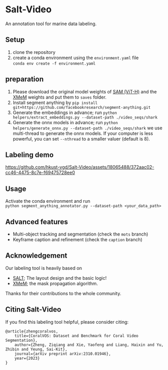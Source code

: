 # Salt-Video
An annotation tool for marine data labeling.

## Setup
1. clone the repository
2. create a conda environment using the ```environment.yaml``` file  
    ```conda env create -f environment.yaml```
    
## preparation

1. Please download the original model weights of [SAM (ViT-H)](https://dl.fbaipublicfiles.com/segment_anything/sam_vit_h_4b8939.pth) and the [XMeM](https://github.com/hkchengrex/XMem/releases/download/v1.0/XMem.pth) weights and put them to ```saves``` folder.
2. Install segment anything by ```pip install git+https://github.com/facebookresearch/segment-anything.git```
3. Generate the embeddings in advance; run
```python helpers/extract_embeddings.py --dataset-path ./video_seqs/shark```
4. Generate the onnx models in advance; run
```python helpers/generate_onnx.py --dataset-path ./video_seqs/shark```
we use multi-thread to generate the onnx models. If your computer is less powerful, you can set ```--nthread``` to a smaller valuer (default is 8).

## Labeling demo
https://github.com/hkust-vgd/Salt-Video/assets/18065488/372aac02-cc46-4475-8c7e-f69475728ee0



## Usage
Activate the conda environment and run  
```python segment_anything_annotator.py --dataset-path <your_data_path>```

## Advanced features
- Multi-object tracking and segmentation (check the ```mots``` branch)
- Keyframe caption and refinement (check the ```caption``` branch)

## Acknowledgement

Our labeling tool is heavily based on 
+ [SALT](https://github.com/anuragxel/salt); The layout design and the basic logic!
+ [XMeM](https://github.com/hkchengrex/XMem); the mask propagation algorithm. 

Thanks for their contributions to the whole community.

##  Citing Salt-Video

If you find this labeling tool helpful, please consider citing:
```
@article{zhengcoralvos,
	title={CoralVOS: Dataset and Benchmark for Coral Video Segmentation},
	author={Zheng, Ziqiang and Xie, Yaofeng and Liang, Haixin and Yu, Zhibin and Yeung, Sai-Kit},
	journal={arXiv preprint arXiv:2310.01946},
	year={2023}
}
```
